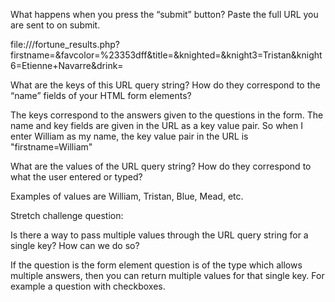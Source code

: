 What happens when you press the “submit” button? Paste the full URL you are sent to on submit.

file:///fortune_results.php?firstname=&favcolor=%23353dff&title=&knighted=&knight3=Tristan&knight6=Etienne+Navarre&drink=

What are the keys of this URL query string? How do they correspond to the “name” fields of your HTML form elements?

The keys correspond to the answers given to the questions in the form. The name and key fields are given in the URL as a key value pair. So when I enter William as my name, the key value pair in the URL is "firstname=William"

What are the values of the URL query string? How do they correspond to what the user entered or typed?

Examples of values are William, Tristan, Blue, Mead, etc.

Stretch challenge question:

Is there a way to pass multiple values through the URL query string for a single key? How can we do so?

If the question is the form element question is of the type which allows multiple answers, then you can return multiple values for that single key. For example a question with checkboxes.